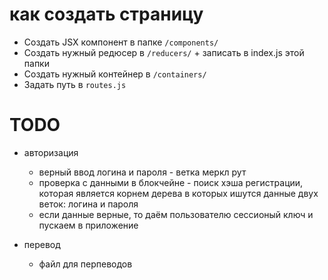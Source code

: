 # как создать страницу

- Создать JSX компонент в папке `/components/`
- Создать нужный редюсер в `/reducers/` + записать в index.js этой папки
- Создать нужный контейнер в `/containers/`
- Задать путь в `routes.js`

# TODO

- авторизация 
    - верный ввод логина и пароля - ветка меркл рут
    - проверка с данными в блокчейне - поиск хэша регистрации, которая является корнем дерева в которых ишутся данные двух веток: логина и пароля
    - если данные верные, то даём пользователю сессионый ключ и пускаем в приложение

- перевод 
    - файл для перпеводов